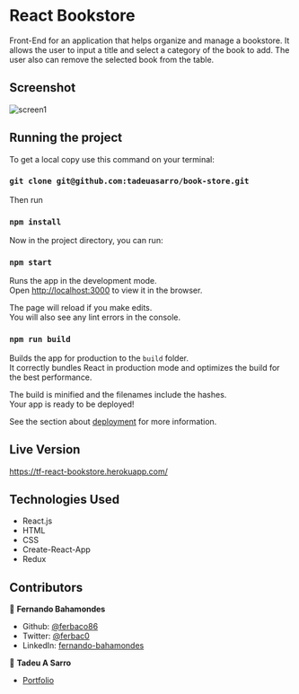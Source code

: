 # React Bookstore
Front-End for an application that helps organize and manage a bookstore.
It allows the user to input a title and select a category of the book to add.
The user also can remove the selected book from the table. 

## Screenshot
![screen1](https://user-images.githubusercontent.com/52765379/107053934-366cc300-67ae-11eb-8c40-41ff772849d3.png)

## Running the project

To get a local copy use this command on your terminal:

### `git clone git@github.com:tadeuasarro/book-store.git`

Then run

### `npm install`

Now in the project directory, you can run:

### `npm start`

Runs the app in the development mode.\
Open [http://localhost:3000](http://localhost:3000) to view it in the browser.

The page will reload if you make edits.\
You will also see any lint errors in the console.


### `npm run build`

Builds the app for production to the `build` folder.\
It correctly bundles React in production mode and optimizes the build for the best performance.

The build is minified and the filenames include the hashes.\
Your app is ready to be deployed!

See the section about [deployment](https://facebook.github.io/create-react-app/docs/deployment) for more information.


## Live Version

https://tf-react-bookstore.herokuapp.com/

## Technologies Used

- React.js
- HTML
- CSS
- Create-React-App
- Redux


## Contributors

👤 **Fernando Bahamondes**

- Github: [@ferbaco86](https://github.com/ferbaco86)
- Twitter: [@ferbac0](https://twitter.com/ferbac0)
- LinkedIn: [fernando-bahamondes](https://www.linkedin.com/in/fernando-bahamondes-correa)

👤 **Tadeu A Sarro**

- [Portfolio](https://tadeuasarro.me)
